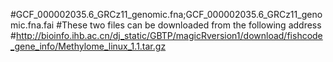 #GCF_000002035.6_GRCz11_genomic.fna;GCF_000002035.6_GRCz11_genomic.fna.fai
#These two files can be downloaded from the following address
#http://bioinfo.ihb.ac.cn/dj_static/GBTP/magicRversion1/download/fishcode_gene_info/Methylome_linux_1.1.tar.gz
